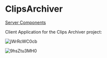 # ClipsArchiver

[Server Components](https://github.com/PlusCosmic/ClipsArchiver.Server)

Client Application for the Clips Archiver project:

![jWrRcWC0cb](https://github.com/PlusCosmic/ClipsArchiver.Client.Windows/assets/121965797/c7bb0a6f-fc59-47a9-8371-018ea14b39ca)


![9hsZtu3MH0](https://github.com/PlusCosmic/ClipsArchiver.Client.Windows/assets/121965797/33803fe8-1067-4e69-b4ae-e5353adb86c8)

